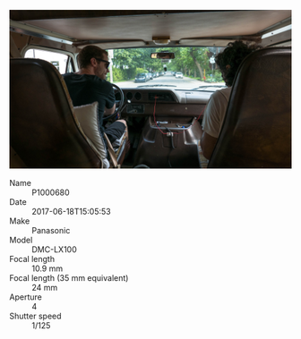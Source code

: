 [![P1000680](/photos/hd/P1000680.jpg)](/photos/full/P1000680.jpg?raw=true)

<dl>
  <dt>Name</dt>
  <dd>P1000680</dd>
  <dt>Date</dt>
  <dd>2017-06-18T15:05:53</dd>
  <dt>Make</dt>
  <dd>Panasonic</dd>
  <dt>Model</dt>
  <dd>DMC-LX100</dd>
  <dt>Focal length</dt>
  <dd>10.9 mm</dd>
  <dt>Focal length (35 mm equivalent)</dt>
  <dd>24 mm</dd>
  <dt>Aperture</dt>
  <dd>4</dd>
  <dt>Shutter speed</dt>
  <dd>1/125</dd>
</dl>
